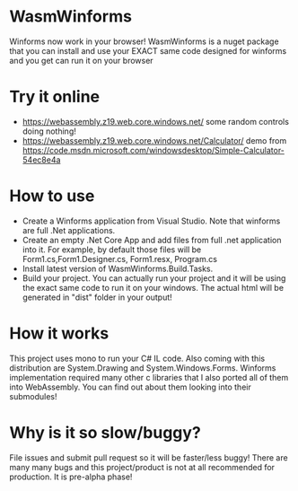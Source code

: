 # WasmWinforms
Winforms now work in your browser!
WasmWinforms is a nuget package that you can install and use your EXACT same code designed for winforms and you get can run it on your browser

# Try it online
- https://webassembly.z19.web.core.windows.net/ some random controls doing nothing!
- https://webassembly.z19.web.core.windows.net/Calculator/ demo from https://code.msdn.microsoft.com/windowsdesktop/Simple-Calculator-54ec8e4a


# How to use
- Create a Winforms application from Visual Studio. Note that winforms are full .Net applications.
- Create an empty .Net Core App and add files from full .net application into it. For example, by default those files will be Form1.cs,Form1.Designer.cs, Form1.resx, Program.cs
- Install latest version of WasmWinforms.Build.Tasks.
- Build your project. You can actually run your project and it will be using the exact same code to run it on your windows. The actual html will be generated in "dist" folder in your output!


# How it works
This project uses mono to run your C# IL code. Also coming with this distribution are System.Drawing and System.Windows.Forms. Winforms implementation required many other c libraries that I also ported all of them into WebAssembly. You can find out about them looking into their submodules!

# Why is it so slow/buggy?
File issues and submit pull request so it will be faster/less buggy!
There are many many bugs and this project/product is not at all recommended for production. It is pre-alpha phase!

